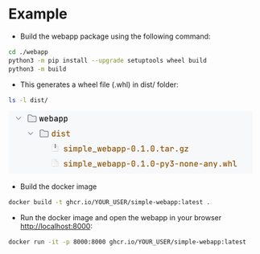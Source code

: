 # Example

* Build the webapp package using the following command:
```bash
cd ./webapp
python3 -m pip install --upgrade setuptools wheel build
python3 -m build
```
* This generates a wheel file (.whl) in dist/ folder:
```bash
ls -l dist/
```
![img.png](./img/dist-folder.png)
* Build the docker image
```bash
docker build -t ghcr.io/YOUR_USER/simple-webapp:latest .
```
* Run the docker image and open the webapp in your browser [http://localhost:8000](http://localhost:8000):
```bash
docker run -it -p 8000:8000 ghcr.io/YOUR_USER/simple-webapp:latest
```
